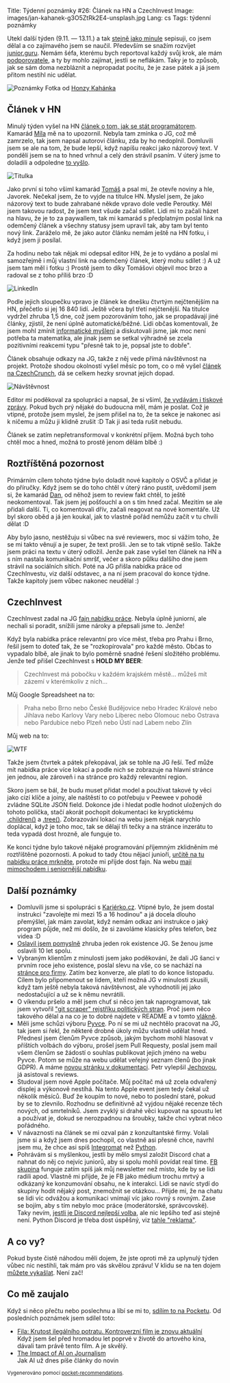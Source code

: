 Title: Týdenní poznámky #26: Článek na HN a CzechInvest
Image: images/jan-kahanek-g3O5ZtRk2E4-unsplash.jpg
Lang: cs
Tags: týdenní poznámky


Utekl další týden (9.11. — 13.11.) a tak [stejně jako minule]({filename}2020-11-06_tydenni-poznamky-25-nove-kapitoly-o-praci-na-volne-noze.md) sepisuji, co jsem dělal a co zajímavého jsem se naučil. Především se snažím rozvíjet [junior.guru](https://junior.guru/). Nemám šéfa, kterému bych reportoval každý svůj krok, ale mám [podporovatele](https://junior.guru/donate/), a ty by mohlo zajímat, jestli se neflákám. Taky je to způsob, jak se sám doma nezbláznit a nepropadat pocitu, že je zase pátek a já jsem přitom nestihl nic udělat.

![Poznámky]({static}/images/jan-kahanek-g3O5ZtRk2E4-unsplash.jpg)
Fotka od [Honzy Kahánka](https://unsplash.com/@honza_kahanek)


## Článek v HN

Minulý týden vyšel na HN [článek o tom, jak se stát programátorem](https://byznys.ihned.cz/c1-66838170-jak-se-stat-programatorem-zeptali-jsme-se-firem-co-ma-clovek-umet-a-zjistili-kde-se-to-naucit-zdarma). Kamarád [Míla](https://twitter.com/milavot) mě na to upozornil. Nebyla tam zmínka o JG, což mě zamrzelo, tak jsem napsal autorovi článku, zda by ho nedoplnil. Domluvili jsem se ale na tom, že bude lepší, když napíšu reakci jako názorový text. V pondělí jsem se na to hned vrhnul a celý den strávil psaním. V úterý jsme to doladili a odpoledne [to vyšlo](https://nazory.ihned.cz/c7-66842510-o6u82-1feb79267e3aa75).

![Titulka]({static}/images/hn-home.jpg)

Jako první si toho všiml kamarád [Tomáš](https://twitter.com/tomas_ehrlich) a psal mi, že otevře noviny a hle, Javorek. Nečekal jsem, že to vyjde na titulce HN. Myslel jsem, že jako názorový text to bude zahrabané někde vpravo dole vedle Peroutky. Měl jsem takovou radost, že jsem text všude začal sdílet. Lidi mi to začali házet na hlavu, že je to za paywallem, tak mi kamarád s předplatným poslal link na odemčený článek a všechny statusy jsem upravil tak, aby tam byl tento nový link. Zaráželo mě, že jako autor článku nemám ještě na HN fotku, i když jsem ji posílal.

Za hodinu nebo tak nějak mi odepsal editor HN, že je to vydáno a poslal mi samozřejmě i můj vlastní link na odemčený článek, který mohu sdílet :) A už jsem tam měl i fotku :) Prostě jsem to díky Tomášovi objevil moc brzo a radoval se z toho příliš brzo :D

![LinkedIn]({static}/images/hn-linkedin.png)

Podle jejich sloupečku vpravo je článek ke dnešku čtvrtým nejčtenějším na HN, přečetlo si jej 16 840 lidí. Ještě včera byl třetí nejčtenější. Na titulce vydržel zhruba 1,5 dne, což jsem pozorováním toho, jak se propadávají jiné články, zjistil, že není úplně automatické/běžné. Lidi občas komentovali, že jsem mohl zmínit [informatické myšlení](https://imysleni.cz/informaticke-mysleni/co-je-informaticke-mysleni) a diskutovali jsme, jak moc není potřeba ta matematika, ale jinak jsem se setkal výhradně se zcela pozitivními reakcemi typu "přesně tak to je, popsal jste to dobře".

Článek obsahuje odkazy na JG, takže z něj vede přímá návštěvnost na projekt. Protože shodou okolností vyšel měsíc po tom, co o mě vyšel [článek na CzechCrunch](https://www.czechcrunch.cz/2020/10/boreni-mytu-a-uzitecne-rady-pro-kazdeho-zacatecnika-honza-javorek-vydava-prirucku-o-hledani-prvni-prace-v-it/), dá se celkem hezky srovnat jejich dopad.

![Návštěvnost]({static}/images/hn-analytics.png)

Editor mi poděkoval za spolupráci a napsal, že si všiml, [že vydávám i tiskové zprávy](http://junior.guru/press). Pokud bych prý nějaké do budoucna měl, mám je poslat. Což je vtipné, protože jsem myslel, že jsem přišel na to, že ta sekce je nakonec asi k ničemu a můžu ji klidně zrušit :D Tak ji asi teda rušit nebudu.

Článek se zatím nepřetransformoval v konkrétní příjem. Možná bych toho chtěl moc a hned, možná to prostě jenom dělám blbě :)


## Roztříštěná pozornost

Primárním cílem tohoto týdne bylo doladit nové kapitoly o OSVČ a přidat je do příručky. Když jsem se do toho chtěl v úterý ráno pustit, uvědomil jsem si, že kamarád [Dan](https://coreskill.tech/), od něhož jsem to review fakt chtěl, to ještě neokomentoval. Tak jsem jej pošťouchl a on s tím hned začal. Mezitím se ale přidali další. Ti, co komentovali dřív, začali reagovat na nové komentáře. Už byl skoro oběd a já jen koukal, jak to vlastně pořád nemůžu začít v tu chvíli dělat :D

Aby bylo jasno, nestěžuju si vůbec na své reviewers, moc si vážím toho, že se mi takto věnují a je super, že text prošli. Jen se to tak vtipně sešlo. Takže jsem práci na textu v úterý odložil. Jenže pak zase vyšel ten článek na HN a s ním nastala komunikační smršť, večer a skoro půlku dalšího dne jsem strávil na sociálních sítích. Poté na JG přišla nabídka práce od CzechInvestu, viz další odstavec, a na ní jsem pracoval do konce týdne. Takže kapitoly jsem vůbec nakonec neudělal :)


## CzechInvest

CzechInvest zadal na JG [fajn nabídku práce](https://junior.guru/jobs/3836983b9b25b1e06e45229e582a3988c5f2e32d3ada8d05240535ae/). Nebyla úplně juniorní, ale nechali si poradit, snížili jsme nároky a přepsali jsme to. Jenže!

Když byla nabídka práce relevantní pro více měst, třeba pro Prahu i Brno, řešil jsem to doteď tak, že se "rozkopírovala" pro každé město. Občas to vypadalo blbě, ale jinak to bylo poměrně snadné řešení složitého problému. Jenže teď přišel CzechInvest s **HOLD MY BEER**:

> CzechInvest má pobočku v každém krajském městě… můžeš mít zázemí v kterémkoliv z nich…

Můj Google Spreadsheet na to:

> Praha nebo Brno nebo České Budějovice nebo Hradec Králové nebo Jihlava nebo Karlovy Vary nebo Liberec nebo Olomouc nebo Ostrava nebo Pardubice nebo Plzeň nebo Ústí nad Labem nebo Zlín

Můj web na to:

![WTF]({static}/images/wtf.gif)

Takže jsem čtvrtek a pátek překopával, jak se tohle na JG řeší. Teď může mít nabídka práce více lokací a podle nich se zobrazuje na hlavní stránce jen jednou, ale zároveň i na stránce pro každý relevantní region.

Skoro jsem se bál, že budu muset přidat model a používat takové ty věci jako cizí klíče a joiny, ale naštěstí to co potřebuju v Peewee v pohodě zvládne SQLite JSON field. Dokonce jde i hledat podle hodnot uložených do tohoto políčka, stačí akorát pochopit dokumentaci ke kryptickému [.children()](http://docs.peewee-orm.com/en/latest/peewee/sqlite_ext.html#JSONField.children) a [.tree()](http://docs.peewee-orm.com/en/latest/peewee/sqlite_ext.html#JSONField.tree). Zobrazování lokací na webu jsem nějak narychlo doplácal, když je toho moc, tak se dělají tři tečky a na stránce inzerátu to teda vypadá dost hrozně, ale funguje to.

Ke konci týdne bylo takové nějaké programování příjemným zklidněním mé roztříštěné pozornosti. A pokud to tady čtou nějací junioři, [určitě na tu nabídku práce mrkněte](https://junior.guru/jobs/3836983b9b25b1e06e45229e582a3988c5f2e32d3ada8d05240535ae/), protože mi přijde dost fajn. Na webu [mají mimochodem i seniornější nabídku](https://www.czechinvest.org/cz/Kariera/Kariera-v-CzechInvestu/Specialista-IT-Programator).


## Další poznámky

- Domluvili jsme si spolupráci s [Kariérko.cz](https://karierko.cz/). Vtipné bylo, že jsem dostal instrukci "zavolejte mi mezi 15 a 16 hodinou" a já docela dlouho přemýšlel, jak mám zavolat, když nemám odkaz ani instrukce o jaký program půjde, než mi došlo, že si zavoláme klasicky přes telefon, bez videa :D
- [Oslavil jsem pomyslně](https://twitter.com/honzajavorek/status/1325698903648456707) zhruba jeden rok existence JG. Se ženou jsme oslavili 10 let spolu.
- Vybraným klientům z minulosti jsem jako poděkování, že dali JG šanci v prvním roce jeho existence, poslal slevu na vše, co se nachází na [stránce pro firmy](https://junior.guru/hire-juniors/). Zatím bez konverze, ale platí to do konce listopadu. Cílem bylo připomenout se lidem, kteří možná JG v minulosti zkusili, když tam ještě nebyla taková návštěvnost, ale vyhodnotili jej jako nedostačující a už se k němu nevrátili.
- O víkendu pršelo a měl jsem chuť si něco jen tak naprogramovat, tak jsem vytvořil ["git scraper" rejstříku politických stran](https://github.com/honzajavorek/czech-political-parties). Proč jsem něco takového dělal a na co je to dobré najdete v README a v tomto [vlákně](https://twitter.com/honzajavorek/status/1325460171674574849).
- Měli jsme schůzi výboru [Pyvce](https://pyvec.org/). Po ní se mi už nechtělo pracovat na JG, tak jsem si řekl, že některé drobné úkoly můžu vlastně udělat hned. Přednesl jsem členům Pyvce způsob, jakým bychom mohli hlasovat v příštích volbách do výboru, prošel jsem Pull Requesty, poslal jsem mail všem členům se žádostí o souhlas publikovat jejich jméno na webu Pyvce. Potom se může na webu udělat veřejný seznam členů (bo jinak GDPR). A máme [novou stránku v dokumentaci](https://docs.pyvec.org/operations/twitter.html). Petr vylepšil [Jechovou](https://github.com/pyvec/jechova/), já asistoval s reviews.
- Studoval jsem nové Apple počítače. Můj počítač má už zcela odvařený displej a výkonově nestíhá. Na tento Apple event jsem tedy čekal už několik měsíců. Buď že koupím to nové, nebo to poslední staré, pokud by se to zlevnilo. Rozhodnu se definitivně až vyjdou nějaké recenze těch nových, od smrtelníků. Jsem zvyklý si drahé věci kupovat na spoustu let a používat je, dokud se nerozpadnou na šroubky, takže chci vybrat něco pořádného.
- V návaznosti na článek se mi ozval pán z konzultantské firmy. Volali jsme si a když jsem dnes pochopil, co vlastně asi přesně chce, navrhl jsem mu, že chce asi spíš [Integromat](https://www.integromat.com/) než [Python](https://python.cz/).
- Pohrávám si s myšlenkou, jestli by mělo smysl založit Discord chat a nahnat do něj co nejvíc juniorů, aby si spolu mohli povídat real time. [FB skupina](https://www.facebook.com/groups/junior.guru/) funguje zatím spíš jak můj newsletter než místo, kde by se lidi radili apod. Vlastně mi přijde, že je FB jako médium trochu mrtvý a odkázaný ke konzumování obsahu, ne k interakci. Lidi se navíc stydí do skupiny hodit nějaký post, znemožnit se otázkou… Přijde mi, že na chatu se lidi víc odvážou a komunikaci vnímají víc jako rovný s rovným. Zase se bojím, aby s tím nebylo moc práce (moderátorské, správcovské). Taky nevím, [jestli je Discord nejlepší volba](https://twitter.com/honzajavorek/status/1326112095323234304), ale nic lepšího teď asi stejně není. Python Discord je třeba dost úspěšný, viz [tahle "reklama"](https://www.youtube.com/watch?v=ZH26PuX3re0&feature=share).


## A co vy?

Pokud byste čistě náhodou měli dojem, že jste oproti mě za uplynulý týden vůbec nic nestihli, tak mám pro vás skvělou zprávu! V klidu se na ten dojem [můžete vykašlat]({filename}2020-06-04_neni-to-zavod.md). Není zač!


## Co mě zaujalo

Když si něco přečtu nebo poslechnu a líbí se mi to, [sdílím to na Pocketu](https://getpocket.com/@honzajavorek). Od posledních poznámek jsem sdílel toto:

- [Fila: Krutost ilegálního potratu. Kontroverzní film je znovu aktuální](https://magazin.aktualne.cz/kultura/film/jak-kruty-je-ilegalni-potrat-ocenovany-film-je-opet-aktualni/r~895c35d2204111ebb1110cc47ab5f122/?utm_source=mediafed&utm_medium=rss&utm_campaign=mediafed)<br>Když jsem šel před hromadou let poprvé v životě do artového kina, dávali tam právě tento film. A je skvělý.
- [The Impact of AI on Journalism](https://www.forbes.com/sites/calumchace/2020/08/24/the-impact-of-ai-on-journalism/)<br>Jak AI už dnes píše články do novin

<small>Vygenerováno pomocí <a href="https://pypi.org/project/pocket-recommendations/">pocket-recommendations</a>.</small>

